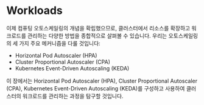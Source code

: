 # Workloads

이제 컴퓨팅 오토스케일링의 개념을 확립했으므로, 클러스터에서 리소스를 확장하고 워크로드를 관리하는 다양한 방법을 종합적으로 살펴볼 수 있습니다. 우리는 오토스케일링의 세 가지 주요 메커니즘을 다룰 것입니다:

* Horizontal Pod Autoscaler (HPA)&#x20;
* Cluster Proportional Autoscaler (CPA)&#x20;
* Kubernetes Event-Driven Autoscaling (KEDA)&#x20;



이 장에서는 Horizontal Pod Autoscaler (HPA), Cluster Proportional Autoscaler (CPA), Kubernetes Event-Driven Autoscaling (KEDA)를 구성하고 사용하여 클러스터의 워크로드를 관리하는 과정을 탐구할 것입니다.
